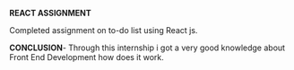 <b>REACT ASSIGNMENT</b>

Completed assignment on to-do list using React js.

<b>CONCLUSION</b>- Through this internship i got a very good knowledge about Front End Development how does it work.

